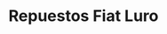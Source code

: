 ---
title: "Repuestos Fiat Luro"
url: /ciudad-autonoma-de-buenos-aires/repuestos-fiat-luro/
shop: piezas de automóviles
---
